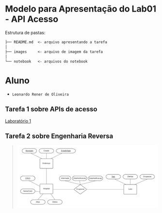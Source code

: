 # Modelo para Apresentação do Lab01 - API Acesso

Estrutura de pastas:

~~~
├── README.md  <- arquivo apresentando a tarefa
│
├── images     <- arquivo de imagem da tarefa
│
└── notebook   <- arquivos do notebook
~~~

# Aluno
* `Leonardo Rener de Oliveira`

## Tarefa 1 sobre APIs de acesso

[Laboratório 1](lab01-api.ipynb)

## Tarefa 2 sobre Engenharia Reversa

> ![Diagrama de Orquestração](images/diagrama-er.png)

